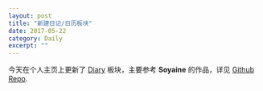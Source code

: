 ```yaml
---
layout: post
title: "新建日记/日历板块" 
date: 2017-05-22 
category: Daily 
excerpt: ""
---
```


今天在个人主页上更新了 [Diary](https://youjiexia.github.io/diary/) 板块，主要参考 **Soyaine** 的作品，详见 [Github Repo](https://github.com/soyaine/diary).